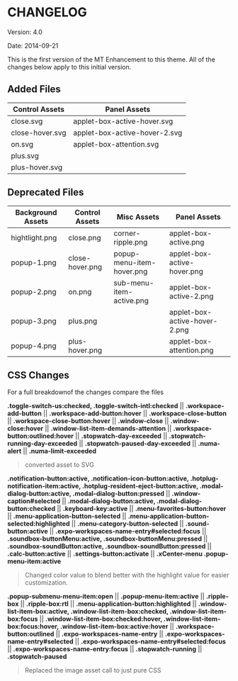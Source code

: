 CHANGELOG
===

Version: 4.0

Date: 2014-09-21

This is the first version of the MT Enhancement to this theme. All of the changes below apply to this initial version.

Added Files
---
|Control Assets|Panel Assets|
|--------|--------|
|close.svg|applet-box-active-hover.svg|
|close-hover.svg|applet-box-active-hover-2.svg|
|on.svg|applet-box-attention.svg|
|plus.svg|
|plus-hover.svg|

Deprecated Files
----
|Background Assets|Control Assets|Misc Assets|Panel Assets|
|--------|--------|--------|--------|
|hightlight.png|close.png|corner-ripple.png|applet-box-active.png|
|popup-1.png|close-hover.png|popup-menu-item-hover.png|applet-box-active-hover.png|
|popup-2.png|on.png|sub-menu-item-active.png|applet-box-active-2.png|
|popup-3.png|plus.png||applet-box-active-hover-2.png|
|popup-4.png|plus-hover.png||applet-box-attention.png|

CSS Changes
---

For a full breakdownof the changes compare the files

**.toggle-switch-us:checked, .toggle-switch-intl:checked** || **.workspace-add-button** || **.workspace-add-button:hover** || **.workspace-close-button** || **.workspace-close-button:hover** || **.window-close** || **.window-close:hover** || **.window-list-item-demands-attention** || **.workspace-button:outlined:hover** || **.stopwatch-day-exceeded** || **.stopwatch-running-day-exceeded** || **.stopwatch-paused-day-exceeded** || **.numa-alert** || **.numa-limit-exceeded**
> converted asset to SVG

**.notification-button:active, .notification-icon-button:active, .hotplug-notification-item:active, .hotplug-resident-eject-button:active, .modal-dialog-button:active, .modal-dialog-button:pressed** || **.window-caption#selected** || **.modal-dialog-button:active, .modal-dialog-button:checked** || **.keyboard-key:active** || **.menu-favorites-button:hover** || **.menu-application-button-selected** || **.menu-application-button-selected:highlighted** || **.menu-category-button-selected** || **.sound-button:active** || **.expo-workspaces-name-entry#selected:focus** || **.soundbox-buttonMenu:active, .soundbox-buttonMenu:pressed** || **.soundbox-soundButton:active, .soundbox-soundButton:pressed** || **.calc-button:active** || **.settings-button:activate** || **.xCenter-menu .popup-menu-item:active**
> Changed color value to blend better with the highlight value for easier customization.

**.popup-submenu-menu-item:open** || **.popup-menu-item:active** || **.ripple-box** || **.ripple-box:rtl** || **.menu-application-button:highlighted** || **.window-list-item-box:active, .window-list-item-box:checked, .window-list-item-box:focus** || **.window-list-item-box:checked:hover, .window-list-item-box:focus:hover, .window-list-item-box:active:hover** || **.workspace-button:outlined** || **.expo-workspaces-name-entry** || **.expo-workspaces-name-entry#selected** || **.expo-workspaces-name-entry#selected:focus** || **.expo-workspaces-name-entry:focus** || **.stopwatch-running** || **.stopwatch-paused**
> Replaced the image asset call to just pure CSS